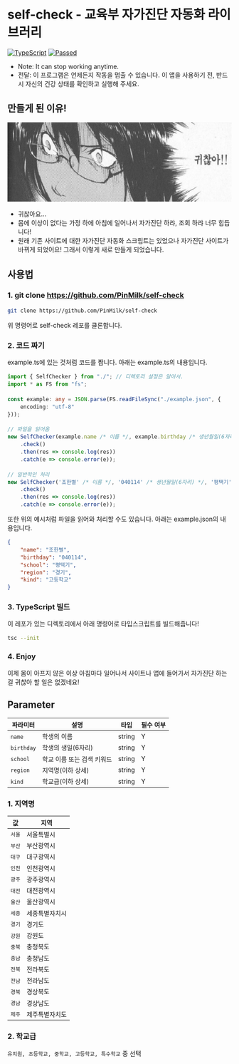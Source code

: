 # self-check - 교육부 자가진단 자동화 라이브러리
[![TypeScript](https://img.shields.io/badge/Built%20with-Typescript-informational?logo=typescript)](https://www.typescriptlang.org/)
[![Passed](https://img.shields.io/badge/Build-Passed-success)](#)

- Note: It can stop working anytime.
- 전달: 이 프로그램은 언제든지 작동을 멈출 수 있습니다.
      이 앱을 사용하기 전, 반드시 자신의 건강 상태를 확인하고 실행해 주세요.
## 만들게 된 이유!
<img alt="result" src="./img/귀찮아.jpg" />

- 귀찮아요...
- 몸에 이상이 없다는 가정 하에 아침에 일어나서 자가진단 하랴, 조회 하랴 너무 힘듭니다!
- 원래 기존 사이트에 대한 자가진단 자동화 스크립트는 있었으나 자가진단 사이트가 바뀌게 되었어요! 그래서 이렇게 새로 만들게 되었습니다.
## 사용법

### 1. git clone https://github.com/PinMilk/self-check
```bash
git clone https://github.com/PinMilk/self-check
```
위 명령어로 self-check 레포를 클론합니다.

### 2. 코드 짜기
example.ts에 있는 것처럼 코드를 짭니다.
아래는 example.ts의 내용입니다.
```typescript
import { SelfChecker } from "./"; // 디렉토리 설정은 알아서.
import * as FS from "fs";

const example: any = JSON.parse(FS.readFileSync("./example.json", {
    encoding: "utf-8"
}));

// 파일을 읽어옴
new SelfChecker(example.name /* 이름 */, example.birthday /* 생년월일(6자리) */, example.school /* 학교 이름 키워드 */, example.region /* 지역 */, example.kind /* 학교급 */)
    .check()
    .then(res => console.log(res))
    .catch(e => console.error(e));

// 일반적인 처리
new SelfChecker('조한별' /* 이름 */, '040114' /* 생년월일(6자리) */, '평택기' /* 학교 이름 키워드 */, '경기' /* 지역 */, '고등학교' /* 학교급 */)
    .check()
    .then(res => console.log(res))
    .catch(e => console.error(e));
```
또한 위의 예시처럼 파일을 읽어와 처리할 수도 있습니다.
아래는 example.json의 내용입니다.
```json
{
    "name": "조한별",
    "birthday": "040114",
    "school": "평택기",
    "region": "경기",
    "kind": "고등학교"
}
```

### 3. TypeScript 빌드
이 레포가 있는 디렉토리에서 아래 명령어로 타입스크립트를 빌드해줍니다!
```bash
tsc --init
```
### 4. Enjoy
이제 몸이 아프지 않은 이상 아침마다 일어나서 사이트나 앱에 들어가서 자가진단 하는 걸 귀찮아 할 일은 없겠네요!
## Parameter
| 파라미터 | 설명 | 타입 | 필수 여부 |
| -------- | ---- | ---- | --------- |
| `name` | 학생의 이름 | string | Y |
| `birthday` | 학생의 생일(6자리) | string | Y |
| `school` | 학교 이름 또는 검색 키워드 | string | Y |
| `region` | 지역명(이하 상세) | string | Y |
| `kind` | 학교급(이하 상세) | string | Y |

### 1. 지역명
| 값 | 지역 |
| -- | ---- |
| `서울` | 서울특별시 |
| `부산` | 부산광역시 |
| `대구` | 대구광역시 |
| `인천` | 인천광역시 |
| `광주` | 광주광역시 |
| `대전` | 대전광역시 |
| `울산` | 울산광역시 |
| `세종` | 세종특별자치시 |
| `경기` | 경기도 |
| `강원` | 강원도 |
| `충북` | 충청북도 |
| `충남` | 충청남도 |
| `전북` | 전라북도 |
| `전남` | 전라남도 |
| `경북` | 경상북도 |
| `경남` | 경상남도 |
| `제주` | 제주특별자치도 |

### 2. 학교급
`유치원, 초등학교, 중학교, 고등학교, 특수학교` 중 선택

